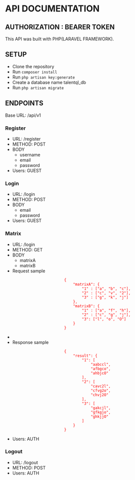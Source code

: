 <h1>API DOCUMENTATION</h1>
<h2>AUTHORIZATION : BEARER TOKEN</h1>
<p>This API was built with PHP(LARAVEL FRAMEWORK).</p>

<h2>SETUP</h2>
<ul>
    <li>Clone the repository</li>  
    <li>Run <code>composer install</code></li>
    <li>Run <code>php artisan key:generate</code></li>
    <li>Create a database name talentql_db</li>
    <li>Run <code>php artisan migrate</code></li> 
</ul>
<h2>ENDPOINTS</h2>
<span>Base URL: /api/v1</span>
<div>
    <h3>Register</h3>
    <ul>
        <li>URL: <span>/register</span></li>  
        <li>METHOD: POST</li>
        <li>BODY
            <ul>
                <li>username</li>
                <li>email</li>
                <li>password</li>
            </ul>
        </li>
        <li>Users: GUEST</li>
    </ul>
</div>
<div>
    <h3>Login</h3>
    <ul>
        <li>URL: <span>/login</span></li>  
        <li>METHOD: POST</li>
        <li>BODY
            <ul>
                <li>email</li>
                <li>password</li>
            </ul>
        </li>
        <li>Users: GUEST</li>
    </ul>
</div>
<div>
    <h3>Matrix</h3>
    <ul>
        <li>URL: <span>/login</span></li>  
        <li>METHOD: GET</li>
        <li>BODY
            <ul>
                <li>matrixA</li>
                <li>matrixB</li>
            </ul>
        </li>
        <li>Request sample
            <ul>
                <code style="color: red">
                    {
                        "matrixA": {
                            "1" : ["a", "b", "c"],
                            "2" : ["c", "v", "2"],
                            "3" : ["g", "k", "j"]
                        },
                        "matrixB": {
                            "1" : ["a", "f", "h"],
                            "2" : ["c", "g", "j"],
                            "3": ["l", "o", "O"]
                        }
                    }
                </code>
            </ul>
        <li>
        <li>Response sample
            <ul>
                <code style="color: red">
                    {
                        "result": {
                            "1": [
                                "aabccl",
                                "afbgco",
                                "ahbjcO"
                            ],
                            "2": [
                                "cavc2l",
                                "cfvg2o",
                                "chvj2O"
                            ],
                            "3": [
                                "gakcjl",
                                "gfkgjo",
                                "ghkjjO"
                            ]
                        }
                    }
                </code>
            </ul>
        </li>
        <li>Users: AUTH</li>
    </ul>
</div>
<div>
    <h3>Logout</h3>
    <ul>
        <li>URL: <span>/logout</span></li>  
        <li>METHOD: POST</li>
        <li>Users: AUTH</li>
    </ul>
</div>
